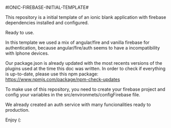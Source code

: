 #IONIC-FIREBASE-INITIAL-TEMPLATE#

This repository is a initial template of an ionic blank application with firebase dependencies installed and configured.

Ready to use.

In this template we used a mix of angular/fire and vanilla firebase for authentication, because angular/fire/auth seems to have a incompatibility with Iphone devices.

Our package.json is already updated with the most recents versions of the plugins used at the time this doc was written. In order to check if everything is up-to-date, please use this npm package: https://www.npmjs.com/package/npm-check-updates

To make use of this repository, you need to create your firebase project and config your variables in the src/environmets/configFirebase file.

We already created an auth service with many funcionalities ready to production.

Enjoy (:

